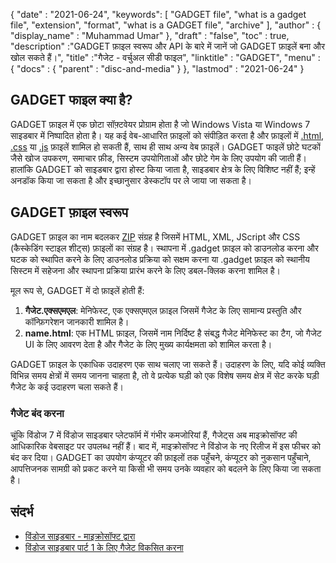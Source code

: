 {
  "date" : "2021-06-24",
  "keywords": [ "GADGET file", "what is a gadget file", "extension", "format", "what is a GADGET file", "archive" ],
  "author" : {
    "display_name" : "Muhammad Umar"
},
  "draft" : "false",
   "toc" : true,
  "description" :"GADGET फ़ाइल स्वरूप और API के बारे में जानें जो GADGET फ़ाइलें बना और खोल सकते हैं।",
  "title" :"गैजेट - वर्चुअल सीडी फाइल",
  "linktitle" : "GADGET",
  "menu" : {
    "docs" : {
      "parent" : "disc-and-media"
}
},
  "lastmod" : "2021-06-24"
}

## GADGET फाइल क्या है?

GADGET फ़ाइल में एक छोटा सॉफ़्टवेयर प्रोग्राम होता है जो Windows Vista या Windows 7 साइडबार में निष्पादित होता है। यह कई वेब-आधारित फ़ाइलों को संपीड़ित करता है और फ़ाइलों में [.html](/hi/web/html), [.css](/hi/web/css) या [.js](/hi/web/js) फ़ाइलें शामिल हो सकती हैं, साथ ही साथ अन्य वेब फ़ाइलें। GADGET फाइलें छोटे घटकों जैसे खोज उपकरण, समाचार फ़ीड, सिस्टम उपयोगिताओं और छोटे गेम के लिए उपयोग की जाती हैं। हालांकि GADGET को साइडबार द्वारा होस्ट किया जाता है, साइडबार क्षेत्र के लिए विशिष्ट नहीं हैं; इन्हें अनडॉक किया जा सकता है और इच्छानुसार डेस्कटॉप पर ले जाया जा सकता है।

## GADGET फ़ाइल स्वरूप

GADGET फ़ाइल का नाम बदलकर [ZIP](/hi/compression/zip/) संग्रह है जिसमें HTML, XML, JScript और CSS (कैस्केडिंग स्टाइल शीट्स) फ़ाइलों का संग्रह है। स्थापना में .gadget फ़ाइल को डाउनलोड करना और घटक को स्थापित करने के लिए डाउनलोड प्रक्रिया को सक्षम करना या .gadget फ़ाइल को स्थानीय सिस्टम में सहेजना और स्थापना प्रक्रिया प्रारंभ करने के लिए डबल-क्लिक करना शामिल है।

मूल रूप से, GADGET में दो फ़ाइलें होती हैं:

1. **गैजेट.एक्सएमएल**: मेनिफेस्ट, एक एक्सएमएल फ़ाइल जिसमें गैजेट के लिए सामान्य प्रस्तुति और कॉन्फ़िगरेशन जानकारी शामिल है।
2. **name.html**: एक HTML फ़ाइल, जिसमें नाम निर्दिष्ट है<name> संबद्ध गैजेट मेनिफेस्ट का टैग, जो गैजेट UI के लिए आवरण देता है और गैजेट के लिए मुख्य कार्यक्षमता को शामिल करता है।

GADGET फ़ाइल के एकाधिक उदाहरण एक साथ चलाए जा सकते हैं। उदाहरण के लिए, यदि कोई व्यक्ति विभिन्न समय क्षेत्रों में समय जानना चाहता है, तो वे प्रत्येक घड़ी को एक विशेष समय क्षेत्र में सेट करके घड़ी गैजेट के कई उदाहरण चला सकते हैं।

### गैजेट बंद करना

चूंकि विंडोज 7 में विंडोज साइडबार प्लेटफॉर्म में गंभीर कमजोरियां हैं, गैजेट्स अब माइक्रोसॉफ्ट की आधिकारिक वेबसाइट पर उपलब्ध नहीं हैं। बाद में, माइक्रोसॉफ्ट ने विंडोज के नए रिलीज में इस फीचर को बंद कर दिया। GADGET का उपयोग कंप्यूटर की फ़ाइलों तक पहुँचने, कंप्यूटर को नुकसान पहुँचाने, आपत्तिजनक सामग्री को प्रकट करने या किसी भी समय उनके व्यवहार को बदलने के लिए किया जा सकता है।

## संदर्भ

* [विंडोज साइडबार - माइक्रोसॉफ्ट द्वारा](https://docs.microsoft.com/en-us/previous-versions/windows/desktop/sidebar/-sidebar-entry)
* [विंडोज साइडबार पार्ट 1 के लिए गैजेट विकसित करना](https://docs.microsoft.com/en-us/previous-versions/windows/desktop/sidebar/-sidebar-overview-gdo)

